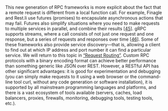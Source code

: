 
This new generation of RPC frameworks is more explicit about the fact that a remote request is
different from a local function call. For example, Finagle and Rest.li use futures (promises) to
encapsulate asynchronous actions that may fail. Futures also simplify situations where you need to
make requests to multiple services in parallel, and combine their results
[[45](ch04.html#Eriksen2013gz)].
gRPC supports streams, where a call consists of not just one request and one response, but a
series of requests and responses over time
[[46](ch04.html#gRPC2015)]. 
Some of these frameworks also provide service discovery—that is, allowing a client to find out
at which IP address and port number it can find a particular service. We will return to this topic
in [“Request Routing”](ch06.html#sec_partitioning_routing). 
Custom RPC protocols with a binary encoding format can achieve better performance than something
generic like JSON over REST. However, a RESTful API has other significant advantages: it is good for
experimentation and debugging (you can simply make requests to it using a web browser or the
command-line tool curl, without any code generation or software installation), it is supported by
all mainstream programming languages and platforms, and there is a vast ecosystem of tools available (servers,
caches, load balancers, proxies, firewalls, monitoring, debugging tools, testing tools, etc.).